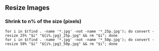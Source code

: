 ## Resize Images

### Shrink to n% of the size (pixels)

    for i in $(find . -name '*.jpg' -not -name '*_25p.jpg'); do convert -resize 25% "$i" "${i%.jpg}_25p.jpg" && rm "$i"; done
    for i in $(find . -name '*.jpg' -not -name '*_50p.jpg'); do convert -resize 50% "$i" "${i%.jpg}_50p.jpg" && rm "$i"; done
